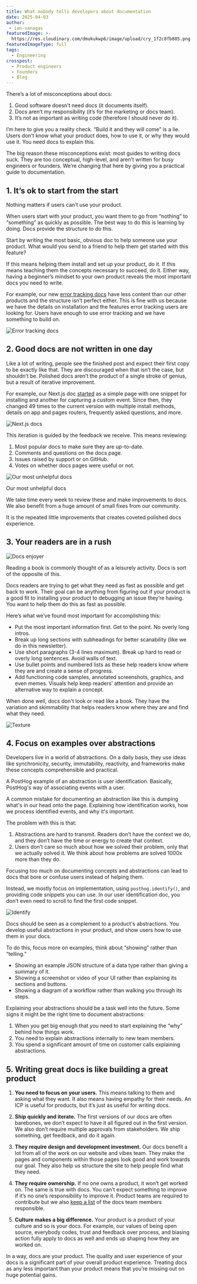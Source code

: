 ```yaml
---
title: What nobody tells developers about documentation
date: 2025-04-03
author:
 - ian-vanagas
featuredImage: >-
  https://res.cloudinary.com/dmukukwp6/image/upload/cry_1f2c8fb885.png
featuredImageType: full
tags:
  - Engineering
crosspost:
  - Product engineers
  - Founders
  - Blog
---
```


There’s a lot of misconceptions about docs:

1. Good software doesn’t need docs (it documents itself).
2. Docs aren’t my responsibility (it’s for the marketing or docs team).
3. It’s not as important as writing code (therefore I should never do it).

I’m here to give you a reality check. “Build it and they will come” is a lie. Users don’t know what your product does, how to use it, or why they would use it. You need docs to explain this.

The big reason these misconceptions exist: most guides to writing docs suck. They are too conceptual, high-level, and aren’t written for busy engineers or founders. We’re changing that here by giving you a practical guide to documentation. 

## 1. It’s ok to start from the start

Nothing matters if users can’t use your product. 

When users start with your product, you want them to go from “nothing” to “something” as quickly as possible. The best way to do this is learning by doing. Docs provide the structure to do this.

Start by writing the most basic, obvious doc to help someone use your product. What would you send to a friend to help them get started with this feature?

If this means helping them install and set up your product, do it. If this means teaching them the concepts necessary to succeed, do it. Either way, having a beginner’s mindset to your own product reveals the most important docs you need to write. 

For example, our new [error tracking docs](https://posthog.com/docs/error-tracking) have less content than our other products and the structure isn’t perfect either. This is fine with us because we have the details on installation and the features error tracking users are looking for. Users have enough to use error tracking and we have something to build on.

![Error tracking docs](https://res.cloudinary.com/dmukukwp6/image/upload/Clean_Shot_2025_02_04_at_09_04_15_7a29ece39c.png)

## 2. Good docs are not written in one day

Like a lot of writing, people see the finished post and expect their first copy to be exactly like that. They are discouraged when that isn’t the case, but shouldn’t be. Polished docs aren’t the product of a single stroke of genius, but a result of iterative improvement.

For example, our Next.js doc [started](https://github.com/PostHog/posthog.com/pull/1842) as a simple page with one snippet for installing and another for capturing a custom event. Since then, they changed 49 times to the current version with multiple install methods, details on app and pages routers, frequently asked questions, and more.

![Next.js docs](https://res.cloudinary.com/dmukukwp6/image/upload/nextdocs_e6906037dc.png)

This iteration is guided by the feedback we receive. This means reviewing:

1. Most popular docs to make sure they are up-to-date.
2. Comments and questions on the docs page. 
3. Issues raised by support or on GitHub.
4. Votes on whether docs pages were useful or not.

![Our most unhelpful docs](https://res.cloudinary.com/dmukukwp6/image/upload/Clean_Shot_2025_04_02_at_16_05_44_4f40c12dc8.png)

<Caption>Our most unhelpful docs</Caption>

We take time every week to review these and make improvements to docs. We also benefit from a huge amount of small fixes from our community. 

It is the repeated little improvements that creates coveted polished docs experience.

## 3. Your readers are in a rush

![Docs enjoyer](https://res.cloudinary.com/dmukukwp6/image/upload/image_2_3639171928.png)

Reading a book is commonly thought of as a leisurely activity. Docs is sort of the opposite of this.

Docs readers are trying to get what they need as fast as possible and get back to work. Their goal can be anything from figuring out if your product is a good fit to installing your product to debugging an issue they’re having. You want to help them do this as fast as possible.

Here’s what we’ve found most important for accomplishing this:

- Put the most important information first. Get to the point. No overly long intros.
- Break up long sections with subheadings for better scanability (like we do in this newsletter).
- Use short paragraphs (3-4 lines maximum). Break up hard to read or overly long sentences. Avoid walls of text.
- Use bullet points and numbered lists as these help readers know where they are and create a sense of progress.
- Add functioning code samples, annotated screenshots, graphics, and even memes. Visuals help keep readers’ attention and provide an alternative way to explain a concept.

When done well, docs don't look or read like a book. They have the variation and skimmability that helps readers know where they are and find what they need.

![Texture](https://res.cloudinary.com/dmukukwp6/image/upload/badrad_14f62de3dc.png)

## 4. Focus on examples over abstractions

Developers live in a world of abstractions. On a daily basis, they use ideas like synchronicity, security, immutability, reactivity, and frameworks make these concepts comprehensible and practical.

A PostHog example of an abstraction is user identification. Basically, PostHog's way of associating events with a user.

A common mistake for documenting an abstraction like this is dumping what's in our head onto the page. Explaining how identification works, how we process identified events, and why it's important.

The problem with this is that:

1. Abstractions are hard to transmit. Readers don’t have the context we do, and they don’t have the time or energy to create that context.
2. Users don’t care so much about how we solved their problem, only that we actually solved it. We think about how problems are solved 1000x more than they do. 

Focusing too much on documenting concepts and abstractions can lead to docs that bore or confuse users instead of helping them.

Instead, we mostly focus on implementation, using `posthog.identify()`, and providing code snippets you can use. In our user identification doc, you don’t even need to scroll to find the first code snippet.

![Identify](https://res.cloudinary.com/dmukukwp6/image/upload/Clean_Shot_2025_04_03_at_12_01_092x_01127d03fc.png)

Docs should be seen as a complement to a product's abstractions. You develop useful abstractions in your product, and show users how to use them in your docs.

To do this, focus more on examples, think about “showing” rather than “telling.”

- Showing an example JSON structure of a data type rather than giving a summary of it.
- Showing a screenshot or video of your UI rather than explaining its sections and buttons.
- Showing a diagram of a workflow rather than walking you through its steps.

Explaining your abstractions should be a task well into the future. Some signs it might be the right time to document abstractions:

1. When you get big enough that you need to start explaining the “why” behind how things work.
2. You need to explain abstractions internally to new team members.
3. You spend a significant amount of time on customer calls explaining abstractions. 

## 5. Writing great docs is like building a great product

1. **You need to focus on your users.** This means talking to them and asking what they want. It also means having empathy for their needs. An ICP is useful for products, but it’s just as useful for writing docs. 

2. **Ship quickly and iterate.** The first versions of our docs are often barebones, we don’t expect to have it all figured out in the first version. We also don’t require multiple approvals from stakeholders. We ship something, get feedback, and do it again.

3. **They require design and development investment.** Our docs benefit a lot from all of the work on our website and vibes team. They make the pages and components within those pages look good and work towards our goal. They also help us structure the site to help people find what they need.

4. **They require ownership.** If no one owns a product, it won’t get worked on. The same is true with docs. You can’t expect something to improve if it’s no one’s responsibility to improve it. Product teams are required to contribute but we also [keep a list](https://posthog.com/handbook/content-and-docs/docs) of the docs team members responsible. 

5. **Culture makes a big difference.** Your product is a product of your culture and so is your docs. For example, our values of being open source, everybody codes, trust and feedback over process, and biasing action fully apply to docs as well and ends up shaping how they are worked on.

In a way, docs are your product. The quality and user experience of your docs is a significant part of your overall product experience. Treating docs as any less important than your product means that you’re missing out on huge potential gains.

<NewsletterForm />